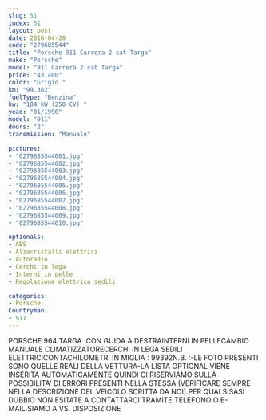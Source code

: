 ```yaml
---
slug: 51
index: 51
layout: post
date: 2016-04-28
code: "279685544"
title: "Porsche 911 Carrera 2 cat Targa"
make: "Porsche"
model: "911 Carrera 2 cat Targa"
price: "43.400"
color: "Grigio "
km: "99.382"
fuelType: "Benzina"
kw: "184 kW (250 CV) "
yead: "01/1990"
model: "911"
doors: "2"
transmission: "Manuale"

pictures:
- "0279685544001.jpg"
- "0279685544002.jpg"
- "0279685544003.jpg"
- "0279685544004.jpg"
- "0279685544005.jpg"
- "0279685544006.jpg"
- "0279685544007.jpg"
- "0279685544008.jpg"
- "0279685544009.jpg"
- "0279685544010.jpg"

optionals:
- ABS
- Alzacristalli elettrici
- Autoradio
- Cerchi in lega
- Interni in pelle
- Regolazione elettrica sedili

categories:
- Porsche
Countryman:
- 911
---
```

PORSCHE 964 TARGA  CON GUIDA A DESTRAINTERNI IN PELLECAMBIO MANUALE CLIMATIZZATORECERCHI IN LEGA SEDILI ELETTRICICONTACHILOMETRI IN MIGLIA : 99392N.B. :-LE FOTO PRESENTI SONO QUELLE REALI DELLA VETTURA-LA LISTA OPTIONAL VIENE INSERITA AUTOMATICAMENTE QUINDI CI RISERVIAMO SULLA POSSIBILITA' DI ERRORI PRESENTI NELLA STESSA (VERIFICARE SEMPRE NELLA DESCRIZIONE DEL VEICOLO SCRITTA DA NOI).PER QUALSISASI DUBBIO NON ESITATE A CONTATTARCI TRAMITE TELEFONO O E-MAIL.SIAMO A VS. DISPOSIZIONE